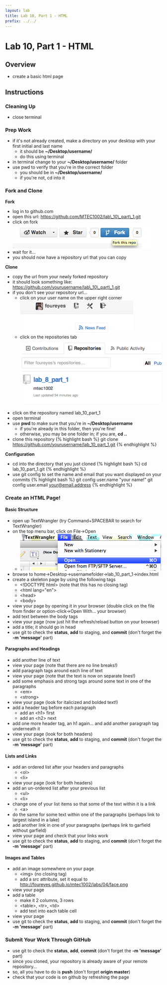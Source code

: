 ```yaml
---
layout: lab
title: Lab 10, Part 1 - HTML
prefix: ../../
---
```

# Lab 10, Part 1 - HTML 

## Overview

* create a basic html page

## Instructions

### Cleaning Up

* close terminal

### Prep Work

* if it's not already created, make a directory on your desktop with your first initial and last name
	* it should be __~/Desktop/username/__
	* do this using terminal
* in terminal change to your __~/Desktop/username/__ folder
* use pwd to verify that you're in the correct folder
	* you should be in __~/Desktop/username/__
	* if you're not, cd into it

### Fork and Clone

__Fork__

* log in to github.com
* open this url: https://github.com/MTEC1002/lab\_10\_part\_1.git
* click on fork
![fork](../../resources/img/github-fork.png)
* wait for it...
* you should now have a repository url that you can copy


__Clone__

* copy the url from your newly forked repository
* it should look something like: https://github.com/yourusername/lab\_10\_part\_1.git
* if you don't see your repository url...
	* click on your user name on the upper right corner
![name](../../resources/img/github-name.png)
	* click on the repositories tab
![repository](../../resources/img/github-repositories.png)
* click on the repository named lab\_10\_part\_1
* open terminal
* use __pwd__ to make sure that you're in __~/Desktop/username__ 
	* if you're already in this folder, then you're fine!
	* otherwise, you may be one folder in; if you are, __cd ..__ 
* clone this repository 
{% highlight bash %}
git clone https://github.com/yourusername/lab_10_part_1.git
{% endhighlight %}

__Configuration__

* cd into the directory that you just cloned
{% highlight bash %}
cd lab_10_part_1.git
{% endhighlight %}
* use git config to set the name and email that you want displayed on your commits
{% highlight bash %}
git config user.name  "your name!"
git config user.email your@email.address
{% endhighlight %}


### Create an HTML Page!

#### Basic Structure

* open up TextWrangler (try Command+SPACEBAR to search for TextWrangler)
* on the top menu bar, click on File&rarr;Open
	* ![open](../../resources/img/tw-open.png)
* browse to home&rarr;Desktop&rarr;usernamefolder&rarr;lab\_10\_part\_1&rarr;index.html
* create a skeleton page by using the following tags
	* &lt;!DOCTYPE html&gt; (note that this has no closing tag)
	* &lt;html lang="en"&gt;
	* &lt;head&gt;
	* &lt;body&gt;
* view your page by opening it in your browser (double click on the file from finder or option-click&rarr;Open With... your browser)
* add text between the body tags
* view your page (now just hit the refresh/reload button on your browser)
* add a title; it should go in head
* use git to check the __status__, __add__ to staging, and __commit__ (don't forget the __-m 'message'__ part)

#### Paragraphs and Headings

* add another line of text
* view your page (note that there are no line breaks!)
* add paragraph tags around each line of text
* view your page (note that the text is now on separate lines!)
* add some emphasis and strong tags around some text in one of the paragraphs
	* &lt;em&gt; 
	* &lt;strong&gt; 
* view your page (look for italicized and bolded text!)
* add a header tag before each paragraph
	* add an &lt;h1&gt; first
	* add an &lt;h2&gt; next
* add one more header tag, an h1 again... and add another paragraph tag underneath it
* view your page (look for both headers)
* use git to check the __status__, __add__ to staging, and __commit__ (don't forget the __-m 'message'__ part)

#### Lists and Links

* add an ordered list after your headers and paragraphs
	* &lt;ol&gt;
	* &lt;li&gt;
* view your page (look for both headers)
* add an un-ordered list after your previous list
	* &lt;ul&gt;
	* &lt;li&gt;
* change one of your list items so that some of the text within it is a link
	* &lt;a&gt;
* do the same for some text within one of the paragraphs (perhaps link to largest island in a lake)
* add another link in one of your paragraphs (perhaps link to garfield without garfield)
* view your page and check that your links work
* use git to check the __status__, __add__ to staging, and __commit__ (don't forget the __-m 'message'__ part)

#### Images and Tables

* add an image somewhere on your page
	* &lt;img&gt; (no closing tag)
	* add a src attribute, set it equal to http://foureyes.github.io/mtec1002/labs/04/face.png
* view your page 
* add a table
	* make it 2 columns, 3 rows
	* &lt;table&gt;, &lt;tr&gt;, &lt;td&gt;
	* add text into each table cell
* view your page 
* use git to check the __status__, __add__ to staging, and __commit__ (don't forget the __-m 'message'__ part)

### Submit Your Work Through GitHub

* use git to check the __status__, __add__, __commit__ (don't forget the __-m 'message'__ part)
* since you cloned, your repository is already aware of your remote repository...
* so, all you have to do is __push__ (don't forget __origin master__)
* check that your code is on github by refreshing the page
